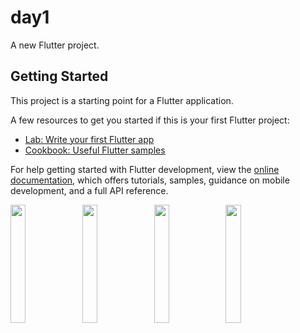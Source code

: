 # day1

A new Flutter project.

## Getting Started

This project is a starting point for a Flutter application.

A few resources to get you started if this is your first Flutter project:

- [Lab: Write your first Flutter app](https://docs.flutter.dev/get-started/codelab)
- [Cookbook: Useful Flutter samples](https://docs.flutter.dev/cookbook)

For help getting started with Flutter development, view the
[online documentation](https://docs.flutter.dev/), which offers tutorials,
samples, guidance on mobile development, and a full API reference.

<p>
<img src= "https://github.com/Meshva30/day1/assets/136339359/8ef85483-d58f-4c7c-91ea-4085612dfb32"width=22% heigh=35%>
  <img src= "https://github.com/Meshva30/day1/assets/136339359/82868adb-97f9-4756-99bc-a663a003d23d"width=22% heigh=35%>
    <img src= "https://github.com/Meshva30/day1/assets/136339359/eb0daf93-76e3-41ab-a227-2a13a4a7e1c2"width=22% heigh=35%>
  <img src= "https://github.com/Meshva30/day1/assets/136339359/24625858-396e-4bb4-87e2-84b0048171eb"width=22% heigh=35%>
</p>
